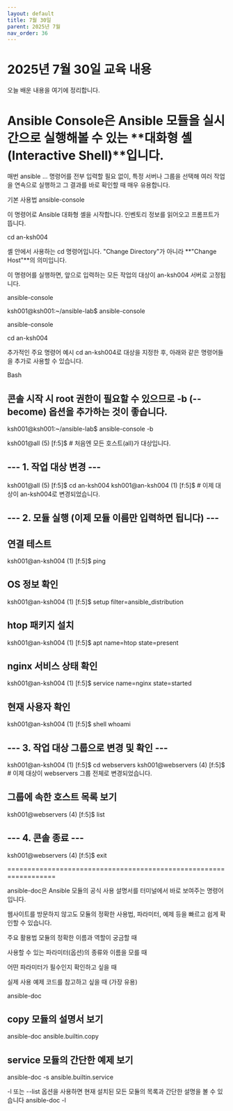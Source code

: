 ```yaml
---
layout: default
title: 7월 30일
parent: 2025년 7월
nav_order: 36
---
```


# 2025년 7월 30일 교육 내용

오늘 배운 내용을 여기에 정리합니다.

# Ansible Console은 Ansible 모듈을 실시간으로 실행해볼 수 있는 **대화형 셸(Interactive Shell)**입니다.

매번 ansible ... 명령어를 전부 입력할 필요 없이, 특정 서버나 그룹을 선택해 여러 작업을 연속으로 실행하고 그 결과를 바로 확인할 때 매우 유용합니다.

기본 사용법
ansible-console

이 명령어로 Ansible 대화형 셸을 시작합니다. 인벤토리 정보를 읽어오고 프롬프트가 뜹니다.

cd an-ksh004

셸 안에서 사용하는 cd 명령어입니다. "Change Directory"가 아니라 **"Change Host"**의 의미입니다.

이 명령어를 실행하면, 앞으로 입력하는 모든 작업의 대상이 an-ksh004 서버로 고정됩니다.


ansible-console

ksh001@ksh001:~/ansible-lab$ ansible-console

ansible-console

cd an-ksh004


추가적인 주요 명령어 예시
cd an-ksh004로 대상을 지정한 후, 아래와 같은 명령어들을 추가로 사용할 수 있습니다.

Bash

## 콘솔 시작 시 root 권한이 필요할 수 있으므로 -b (--become) 옵션을 추가하는 것이 좋습니다.
ksh001@ksh001:~/ansible-lab$ ansible-console -b

ksh001@all (5) [f:5]$ # 처음엔 모든 호스트(all)가 대상입니다.

## --- 1. 작업 대상 변경 ---
ksh001@all (5) [f:5]$ cd an-ksh004
ksh001@an-ksh004 (1) [f:5]$ # 이제 대상이 an-ksh004로 변경되었습니다.

## --- 2. 모듈 실행 (이제 모듈 이름만 입력하면 됩니다) ---
## 연결 테스트
ksh001@an-ksh004 (1) [f:5]$ ping

## OS 정보 확인
ksh001@an-ksh004 (1) [f:5]$ setup filter=ansible_distribution

## htop 패키지 설치
ksh001@an-ksh004 (1) [f:5]$ apt name=htop state=present

## nginx 서비스 상태 확인
ksh001@an-ksh004 (1) [f:5]$ service name=nginx state=started

## 현재 사용자 확인
ksh001@an-ksh004 (1) [f:5]$ shell whoami

## --- 3. 작업 대상 그룹으로 변경 및 확인 ---
ksh001@an-ksh004 (1) [f:5]$ cd webservers
ksh001@webservers (4) [f:5]$ # 이제 대상이 webservers 그룹 전체로 변경되었습니다.

## 그룹에 속한 호스트 목록 보기
ksh001@webservers (4) [f:5]$ list

## --- 4. 콘솔 종료 ---
ksh001@webservers (4) [f:5]$ exit

==================================================================

ansible-doc은 Ansible 모듈의 공식 사용 설명서를 터미널에서 바로 보여주는 명령어입니다.

웹사이트를 방문하지 않고도 모듈의 정확한 사용법, 파라미터, 예제 등을 빠르고 쉽게 확인할 수 있습니다.

주요 활용법
모듈의 정확한 이름과 역할이 궁금할 때

사용할 수 있는 파라미터(옵션)의 종류와 이름을 모를 때

어떤 파라미터가 필수인지 확인하고 싶을 때

실제 사용 예제 코드를 참고하고 싶을 때 (가장 유용)


ansible-doc

## copy 모듈의 설명서 보기
ansible-doc ansible.builtin.copy

## service 모듈의 간단한 예제 보기
ansible-doc -s ansible.builtin.service

-l 또는 --list 옵션을 사용하면 현재 설치된 모든 모듈의 목록과 간단한 설명을 볼 수 있습니다
ansible-doc -l